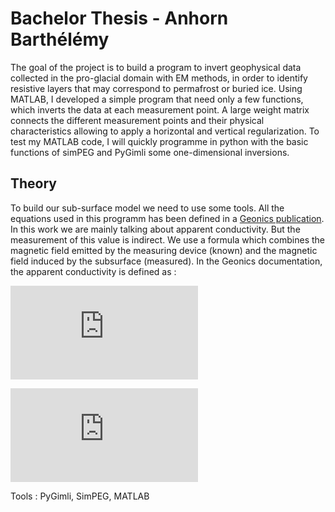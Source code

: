 # Bachelor Thesis - Anhorn Barthélémy

The goal of the project is to build a program to invert geophysical data collected in the pro-glacial domain with EM methods, in order to identify resistive layers that may correspond to permafrost or buried ice. Using MATLAB, I developed a simple program that need only a few functions, which inverts the data at each measurement point. A large weight matrix connects the different measurement points and their physical characteristics allowing to apply a horizontal and vertical regularization. To test my MATLAB code, I will quickly programme in python with the basic functions of simPEG and PyGimli some one-dimensional inversions. 

## Theory

To build our sub-surface model we need to use some tools. All the equations used in this programm has been defined in a [Geonics publication](http://www.geonics.com/pdfs/technicalnotes/tn6.pdf). In this work we are mainly talking about apparent conductivity. But the measurement of this value is indirect. We use a formula which combines the magnetic field emitted by the measuring device (known) and the magnetic field induced by the subsurface (measured). In the Geonics documentation, the apparent conductivity is defined as :

![sigma_a equation](https://latex.codecogs.com/gif.latex?%5Csigma_a%20%3D%20%5Cfrac%7B4%7D%7B%5Comega%20%5Cmu_0%20s%5E2%7D%20%5Cfrac%7BH_s%7D%7BH_p%7D)

![sigma_ a equation description](https://latex.codecogs.com/gif.latex?%5C%5C%20H_s%20%3D%20%5Ctextrm%7Bsecondary%20magnetic%20fiedl%20at%20the%20reciever%20coil%7D%20%5C%5C%20H_b%20%3D%20%5Ctextrm%7Bprimary%20magnetic%20filed%20at%20the%20reciever%20coil%7D%20%5C%5C%20%5Comega%3D%202%5Cpi%20f%20%5C%5C%20f%20%3D%20%5Ctextrm%7Bfrequency%20%5BHz%5D%7D%5C%5C%20%5Cmu_0%20%3D%20%5Ctextrm%7Bpermeability%20of%20free%20space%7D%5C%5C%20s%20%3D%20%5Ctextrm%7Bintercoil%20spacing%20%5Bm%5D%7D)

Tools : PyGimli, SimPEG, MATLAB

